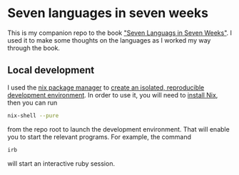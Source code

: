# Seven languages in seven weeks

This is my companion repo to the book ["Seven Languags in Seven Weeks"](https://archive.org/details/sevenlanguagesin00tate). I used it to make some thoughts on the languages as I worked my way through the book.

## Local development

I used the [nix package manager](https://wiki.nixos.org/wiki/Nix_package_manager) to [create an isolated, reproducible development environment](https://nixos.wiki/wiki/Development_environment_with_nix-shell). In order to use it, you will need to [install Nix](https://nixos.org/manual/nix/stable/installation/), then you can run

```sh
nix-shell --pure
```

from the repo root to launch the development environment. That will enable you to start the relevant programs. For example, the command

```sh
irb
```

will start an interactive ruby session.
